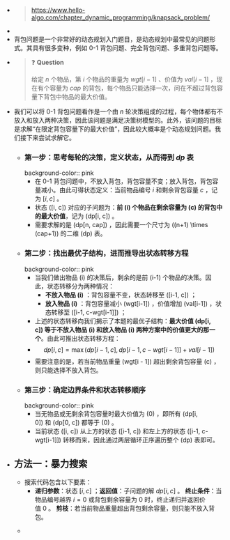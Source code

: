 - > https://www.hello-algo.com/chapter_dynamic_programming/knapsack_problem/
-
- 背包问题是一个非常好的动态规划入门题目，是动态规划中最常见的问题形式。其具有很多变种，例如 0-1 背包问题、完全背包问题、多重背包问题等。
- > ❓ **Question**
  >
  >给定 $n$ 个物品，第 $i$ 个物品的重量为 $wgt[i-1]$ 、价值为 $val[i-1]$ ，现在有个容量为 $cap$ 的背包，每个物品只能选择一次，问在不超过背包容量下背包中物品的最大价值。
- 我们可以将 0-1 背包问题看作是一个由 $n$ 轮决策组成的过程，每个物体都有不放入和放入两种决策，因此该问题是满足决策树模型的。此外，该问题的目标是求解“在限定背包容量下的最大价值”，因此较大概率是个动态规划问题。我们接下来尝试求解它。
	- ### 第一步：思考每轮的决策，定义状态，从而得到 $dp$ 表
	  background-color:: pink
		- 在 0-1 背包问题中，不放入背包，背包容量不变；放入背包，背包容量减小。由此可得状态定义：当前物品编号 $i$ 和剩余背包容量 $c$ ，记为 $[i,c]$ 。
		- 状态 \([i, c]\) 对应的子问题为：**前 \(i\) 个物品在剩余容量为 \(c\) 的背包中的最大价值**，记为 \(dp[i, c]\) 。
		- 需要求解的是 \(dp[n, cap]\) ，因此需要一个尺寸为 \((n+1) \times (cap+1)\) 的二维 \(dp\) 表。
	- ### 第二步：找出最优子结构，进而推导出状态转移方程
	  background-color:: pink
		- 当我们做出物品 \(i\) 的决策后，剩余的是前 \(i-1\) 个物品的决策。因此，状态转移分为两种情况：
			- **不放入物品 \(i\)** ：背包容量不变，状态转移至 \([i-1, c]\) ；
			- **放入物品 \(i\)** ：背包容量减小 \(wgt[i-1]\) ，价值增加 \(val[i-1]\) ，状态转移至 \([i-1, c-wgt[i-1]]\) ；
		- 上述的状态转移向我们揭示了本题的最优子结构：**最大价值 \(dp[i, c]\) 等于不放入物品 \(i\) 和放入物品 \(i\) 两种方案中的价值更大的那一个**。由此可推出状态转移方程：
		- $$dp[i, c] = \max(dp[i-1, c], dp[i-1, c - wgt[i-1]] + val[i-1])$$
		- 需要注意的是，若当前物品重量 \(wgt[i - 1]\) 超出剩余背包容量 \(c\) ，则只能选择不放入背包。
	- ### 第三步：确定边界条件和状态转移顺序
	  background-color:: pink
		- 当无物品或无剩余背包容量时最大价值为 \(0\) ，即所有 \(dp[i, 0]\) 和 \(dp[0, c]\) 都等于 \(0\) 。
		- 当前状态 \([i, c]\) 从上方的状态 \([i-1, c]\) 和左上方的状态 \([i-1, c-wgt[i-1]]\) 转移而来，因此通过两层循环正序遍历整个 \(dp\) 表即可。
- ## 方法一：暴力搜索
	- 搜索代码包含以下要素：
		- **递归参数**：状态 $[i,c]$ ；**返回值**：子问题的解 $dp[i,c]$ 。
		  **终止条件**：当物品编号越界 $i=0$ 或背包剩余容量为 0 时，终止递归并返回价值 0 。
		  **剪枝**：若当前物品重量超出背包剩余容量，则只能不放入背包。
	- ```
	  ```